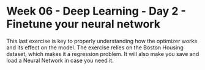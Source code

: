 # Week 06 - Deep Learning - Day 2 - Finetune your neural network

This last exercise is key to properly understanding how the optimizer works and its effect on the model.
The exercise relies on the Boston Housing dataset, which makes it a regression problem. It will also make you save and load a Neural Network in case you need it.

